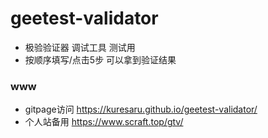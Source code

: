# geetest-validator

+ 极验验证器 调试工具  测试用
+ 按顺序填写/点击5步 可以拿到验证结果

### www

- gitpage访问 https://kuresaru.github.io/geetest-validator/
- 个人站备用  https://www.scraft.top/gtv/
